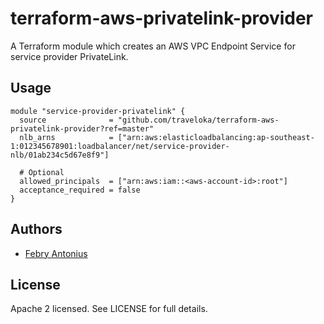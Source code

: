 terraform-aws-privatelink-provider
====================================

A Terraform module which creates an AWS VPC Endpoint Service for service provider PrivateLink.

Usage
-----

```hcl
module "service-provider-privatelink" {
  source              = "github.com/traveloka/terraform-aws-privatelink-provider?ref=master"
  nlb_arns            = ["arn:aws:elasticloadbalancing:ap-southeast-1:012345678901:loadbalancer/net/service-provider-nlb/01ab234c5d67e8f9"]

  # Optional
  allowed_principals  = ["arn:aws:iam::<aws-account-id>:root"]
  acceptance_required = false
}
```

Authors
-------

- [Febry Antonius](https://github.com/febryantonius)

License
-------

Apache 2 licensed. See LICENSE for full details.